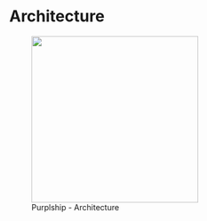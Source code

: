 # Architecture

<figure>
  <img src="/images/purplship-server-architecture.svg" height="300" />
  <figcaption>Purplship - Architecture</figcaption>
</figure>
